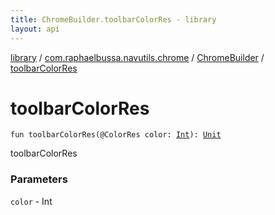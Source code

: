 ```yaml
---
title: ChromeBuilder.toolbarColorRes - library
layout: api
---
```


<div class='api-docs-breadcrumbs'><a href="../../index.html">library</a> / <a href="../index.html">com.raphaelbussa.navutils.chrome</a> / <a href="index.html">ChromeBuilder</a> / <a href="./toolbar-color-res.html">toolbarColorRes</a></div>

# toolbarColorRes

<div class="signature"><code><span class="keyword">fun </span><span class="identifier">toolbarColorRes</span><span class="symbol">(</span><span class="identifier">@ColorRes</span> <span class="parameterName" id="com.raphaelbussa.navutils.chrome.ChromeBuilder$toolbarColorRes(kotlin.Int)/color">color</span><span class="symbol">:</span>&nbsp;<a href="https://kotlinlang.org/api/latest/jvm/stdlib/kotlin/-int/index.html"><span class="identifier">Int</span></a><span class="symbol">)</span><span class="symbol">: </span><a href="https://kotlinlang.org/api/latest/jvm/stdlib/kotlin/-unit/index.html"><span class="identifier">Unit</span></a></code></div>

toolbarColorRes

### Parameters

<code>color</code> - Int